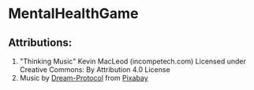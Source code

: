 # MentalHealthGame
 
## Attributions:<br>

1. "Thinking Music" Kevin MacLeod (incompetech.com) Licensed under Creative Commons: By Attribution 4.0 License
2. Music by <a href="https://pixabay.com/users/dream-protocol-9556087/?utm_source=link-attribution&utm_medium=referral&utm_campaign=music&utm_content=116845">Dream-Protocol</a> from <a href="https://pixabay.com//?utm_source=link-attribution&utm_medium=referral&utm_campaign=music&utm_content=116845">Pixabay</a>
